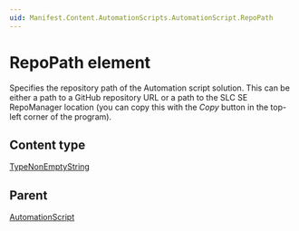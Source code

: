 ```yaml
---
uid: Manifest.Content.AutomationScripts.AutomationScript.RepoPath
---
```


# RepoPath element

Specifies the repository path of the Automation script solution. This can be either a path to a GitHub repository URL or a path to the SLC SE RepoManager location (you can copy this with the *Copy* button in the top-left corner of the program).

## Content type

[TypeNonEmptyString](xref:Manifest-TypeNonEmptyString)

## Parent

[AutomationScript](xref:Manifest.Content.AutomationScripts.AutomationScript)
